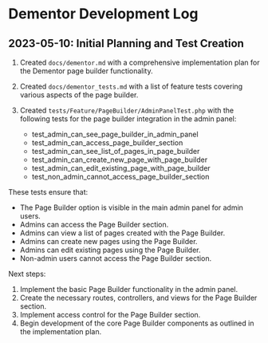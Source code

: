 # Dementor Development Log

## 2023-05-10: Initial Planning and Test Creation

1. Created `docs/dementor.md` with a comprehensive implementation plan for the Dementor page builder functionality.

2. Created `docs/dementor_tests.md` with a list of feature tests covering various aspects of the page builder.

3. Created `tests/Feature/PageBuilder/AdminPanelTest.php` with the following tests for the page builder integration in the admin panel:

   - test_admin_can_see_page_builder_in_admin_panel
   - test_admin_can_access_page_builder_section
   - test_admin_can_see_list_of_pages_in_page_builder
   - test_admin_can_create_new_page_with_page_builder
   - test_admin_can_edit_existing_page_with_page_builder
   - test_non_admin_cannot_access_page_builder_section

These tests ensure that:
- The Page Builder option is visible in the main admin panel for admin users.
- Admins can access the Page Builder section.
- Admins can view a list of pages created with the Page Builder.
- Admins can create new pages using the Page Builder.
- Admins can edit existing pages using the Page Builder.
- Non-admin users cannot access the Page Builder section.

Next steps:
1. Implement the basic Page Builder functionality in the admin panel.
2. Create the necessary routes, controllers, and views for the Page Builder section.
3. Implement access control for the Page Builder section.
4. Begin development of the core Page Builder components as outlined in the implementation plan.